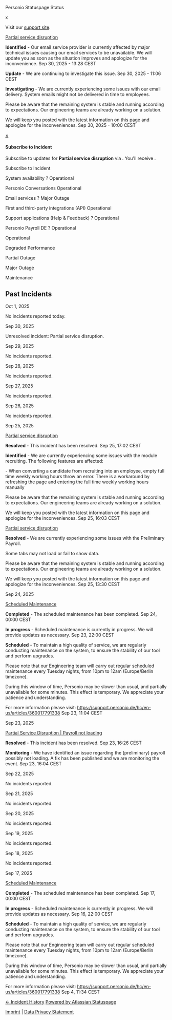 Personio Statuspage Status

[](https://www.personio.de/)

[](https://status.personio.de/#)

[](https://status.personio.de/#updates-dropdown-support)  x

 Visit our [support site](https://support.personio.de/hc/en-us).

[Partial service disruption](https://status.personio.de/incidents/91hmsgzxlplj)

**Identified** - Our email service provider is currently affected by major technical issues causing our email services to be unavailable.
We will update you as soon as the situation improves and apologize for the inconvenience.
Sep 30, 2025 - 13:28 CEST

**Update** - We are continuing to investigate this issue.
Sep 30, 2025 - 11:06 CEST

**Investigating** - We are currently experiencing some issues with our email delivery. System emails might not be delivered in time to employees.

Please be aware that the remaining system is stable and running according to expectations. Our engineering teams are already working on a solution.

We will keep you posted with the latest information on this page and apologize for the inconveniences.
Sep 30, 2025 - 10:00 CEST

[×](https://status.personio.de/#)

####  Subscribe to Incident  ####

 Subscribe to updates for **Partial service disruption** via . You'll receive .

Subscribe to Incident

 System availability ?  Operational

 Personio Conversations  Operational

 Email services ?  Major Outage

 First and third-party integrations (API)  Operational

 Support applications (Help & Feedback) ?  Operational

 Personio Payroll DE ?  Operational

 Operational

 Degraded Performance

 Partial Outage

 Major Outage

 Maintenance

Past Incidents
----------

Oct  1, 2025

No incidents reported today.

Sep 30, 2025

Unresolved incident: Partial service disruption.

Sep 29, 2025

No incidents reported.

Sep 28, 2025

No incidents reported.

Sep 27, 2025

No incidents reported.

Sep 26, 2025

No incidents reported.

Sep 25, 2025

[Partial service disruption](https://status.personio.de/incidents/53h8c9xcbvbv)

**Resolved** - This incident has been resolved.
 Sep 25, 17:02 CEST

**Identified** - We are currently experiencing some issues with the module recruiting. The following features are affected:

\- When converting a candidate from recruiting into an employee, empty full time weekly working hours throw an error. There is a workaround by refreshing the page and entering the full time weekly working hours manually

Please be aware that the remaining system is stable and running according to expectations. Our engineering teams are already working on a solution.

We will keep you posted with the latest information on this page and apologize for the inconveniences.
 Sep 25, 16:03 CEST

[Partial service disruption](https://status.personio.de/incidents/c8ylwvtxwjmt)

**Resolved** - We are currently experiencing some issues with the Preliminary Payroll.

Some tabs may not load or fail to show data.

Please be aware that the remaining system is stable and running according to expectations. Our engineering teams are already working on a solution.

We will keep you posted with the latest information on this page and apologize for the inconveniences.
 Sep 25, 13:30 CEST

Sep 24, 2025

[Scheduled Maintenance](https://status.personio.de/incidents/0kccrwnyfsjw)

**Completed** - The scheduled maintenance has been completed.
 Sep 24, 00:00 CEST

**In progress** - Scheduled maintenance is currently in progress. We will provide updates as necessary.
 Sep 23, 22:00 CEST

**Scheduled** - To maintain a high quality of service, we are regularly conducting maintenance on the system, to ensure the stability of our tool and perform upgrades.

Please note that our Engineering team will carry out regular scheduled maintenance every Tuesday nights, from 10pm to 12am (Europe/Berlin timezone).

During this window of time, Personio may be slower than usual, and partially unavailable for some minutes. This effect is temporary. We appreciate your patience and understanding.

For more information please visit: <https://support.personio.de/hc/en-us/articles/360017791338>
 Sep 23, 11:04 CEST

Sep 23, 2025

[Partial Service Disruption | Payroll not loading](https://status.personio.de/incidents/791kzvhm27nk)

**Resolved** - This incident has been resolved.
 Sep 23, 16:26 CEST

**Monitoring** - We have identified an issue regarding the (preliminary) payroll possibly not loading. A fix has been published and we are monitoring the event.
 Sep 23, 16:04 CEST

Sep 22, 2025

No incidents reported.

Sep 21, 2025

No incidents reported.

Sep 20, 2025

No incidents reported.

Sep 19, 2025

No incidents reported.

Sep 18, 2025

No incidents reported.

Sep 17, 2025

[Scheduled Maintenance](https://status.personio.de/incidents/7322d8c2q6wf)

**Completed** - The scheduled maintenance has been completed.
 Sep 17, 00:00 CEST

**In progress** - Scheduled maintenance is currently in progress. We will provide updates as necessary.
 Sep 16, 22:00 CEST

**Scheduled** - To maintain a high quality of service, we are regularly conducting maintenance on the system, to ensure the stability of our tool and perform upgrades.

Please note that our Engineering team will carry out regular scheduled maintenance every Tuesday nights, from 10pm to 12am (Europe/Berlin timezone).

During this window of time, Personio may be slower than usual, and partially unavailable for some minutes. This effect is temporary. We appreciate your patience and understanding.

For more information please visit: <https://support.personio.de/hc/en-us/articles/360017791338>
 Sep  4, 11:34 CEST

[← Incident History](https://status.personio.de/history) [Powered by Atlassian Statuspage](https://www.atlassian.com/software/statuspage?utm_campaign=status.personio.de&utm_content=SP-notifications&utm_medium=powered-by&utm_source=inapp)

[Imprint](https://www.personio.de/impressum/) | [Data Privacy Statement](https://www.personio.de/datenschutzerklaerung/)
